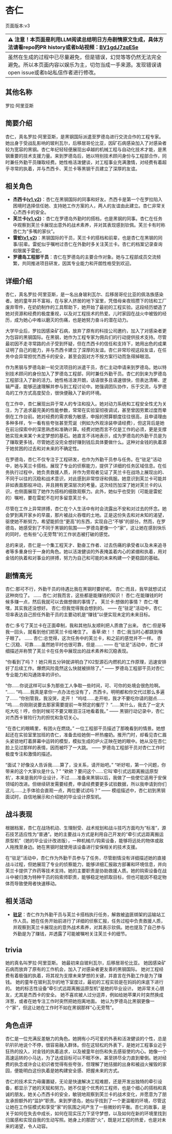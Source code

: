 # 杏仁
页面版本:v3
 

| :warning: 注意！本页面是利用LLM阅读总结明日方舟剧情原文生成，具体方法请看repo的PR history或者b站视频：[BV1gdJ7zqESe](https://www.bilibili.com/video/BV1gdJ7zqESe/)         |
|:----------------------------|
| 虽然在生成的过程中已尽量避免，但是错误，幻觉等等仍然无法完全避免。所以本页面内容以娱乐为主，切勿当成一手来源。发现错误请open issue或者b站私信作者进行修改。|



## 其他名称
罗拉·阿里亚斯
## 简要介绍
杏仁，真名罗拉·阿里亚斯，是黑钢国际派遣至罗德岛进行交流合作的工程专家。她出身于受战乱影响的玻利瓦尔，后移居哥伦比亚，因矿石病感染加入了对感染者较为宽容的黑钢。杏仁年纪轻轻便展现出卓越的机械工程与自动化技术才能，是黑钢重要的技术支援力量。来到罗德岛后，她以特别技术顾问身份与工程部合作，同时兼任外勤干员赚取经费。她性格活泼健谈，对工程事业充满激情，对经费有着超乎寻常的执着，并与杰西卡、芙兰卡等黑钢干员建立了深厚的友谊。
## 相关角色
-   **杰西卡([v1](../chars/char_235_jesica.md),[v2](char_235_jesica.md))**：杏仁在黑钢国际的同事和好友。杰西卡是第一个在罗拉陷入困境时选择信任她、支持她工作方案的人，两人的友谊由此建立。杏仁非常关心杰西卡的安全。
-   **芙兰卡([v1](../chars/char_106_franka.md),[v2](char_106_franka.md))**：杏仁在罗德岛外勤时的搭档，也是黑钢的同事。杏仁在任务中观察到芙兰卡展现出意外的战术素养，并对其表现感到钦佩。芙兰卡有时称杏仁为“多嘴的家伙”。
-   **雷蛇([v1](../chars/char_107_liskam.md),[v2](char_107_liskam.md))**：黑钢国际的干员，芙兰卡的搭档和前辈，也是杏仁在黑钢的同事/前辈。雷蛇似乎嘱咐过杏仁在外勤时多关注芙兰卡。杏仁的档案记录查询权限属于雷蛇。
-   **罗德岛工程部干员**：杏仁在罗德岛的主要合作对象。她与工程部成员交流频繁，共同推进项目研发，因其专业能力和开朗性格受到欢迎。
## 详细介绍
杏仁，真名罗拉·阿里亚斯，是一名出身玻利瓦尔、后移居哥伦比亚的佩洛族感染者。她的童年并不富裕，在与家人挤居的地下室里，凭借母亲夜班攒下的钱和工厂废弃零件，在奶奶制作的工具帮助下，她开始了最初的工程实验。这段经历塑造了她对资源和经费的极度重视，以及对工程技术的热爱。儿时家园在战火中被毁的经历，成为她心中难以磨灭的伤痛，也是她努力奋斗的潜在动力。

大学毕业后，罗拉因感染矿石病，放弃了原有的科技公司邀约，加入了对感染者更为包容的黑钢国际。在黑钢，她作为工程专家为佣兵们的行动提供技术支持。尽管最初因不走寻常路的点子受到怀疑，但在杰西卡的信任和支持下，她用出色的成果证明了自己的能力，并与杰西卡建立了深厚的友谊。杏仁非常珍视这段友谊，在任务中会异常担忧杰西卡的安全，甚至会因对方不按方案行动而急得掉眼泪。

作为黑钢与罗德岛新一轮交流项目的派遣干员，杏仁主动申请来到罗德岛。她以特别技术顾问的身份加入了罗德岛工程部，同时兼任外勤干员。杏仁的到来为罗德岛工程部注入了新的活力。她性格活泼开朗，话语很多且语速很快，但表达清晰、逻辑严谨，能够迅速理解并参与到工程讨论中。她强调团队协作，乐于交流，与罗德岛的工作方式高度契合，很快便融入了新的环境。

在工作中，杏仁展现出异于常人的专注和投入。她对动力系统和工程安全性尤为关注，为了追求最完美的性能参数，常常在实验室彻夜调试，甚至曾因劳累过度而晕倒在工作台前。她对经费的需求极为敏感，申报的预算额度往往很高，且申请理由多种多样，乍一看有些夸张甚至荒诞（例如为外观涂装申请经费），但这背后是她在前沿探索中的深思熟虑和准确计算。经费对她而言不仅是工作的必须，更是支撑她实现未来某个未定梦想的基石。她直言不讳地表示，成为罗德岛的外勤干员是为了赚取更多钱，尽管她还没完全想好赚到钱后具体要做什么。这种对金钱的执着源于她贫困的过去和对未来的不确定性。

在罗德岛，杏仁不仅专注于工程研发，也作为外勤干员参与任务。在“驻足”活动中，她与芙兰卡搭档，展现了专业的侦察能力，提供了详细的任务区域信息。在任务执行过程中，她负责救援人质，并作为旁观者见证了芙兰卡在战场上展现出的、不同于以往的沉稳和战术意识，对此感到非常惊讶和佩服。她意识到芙兰卡可能并非如表面那般冲动，并且拥有更深层次的考量。这次经历加深了她对芙兰卡的认识，也侧面展现了她作为搭档的细致观察力。此外，她似乎也受到（可能是雷蛇的）嘱咐，要在雷蛇不在时多留意芙兰卡。

尽管在工作上异常拼搏，杏仁在个人生活中有时会流露出不安和对过去的怀念。她会梦到离开家乡的早晨，那片被战火吞噬的土地。正是这份失去和对未知的渴望，驱使她不断努力，希望能抓住“更高”的东西，实现自己“不够”的部分。然而，在罗德岛，她感受到了不同于黑钢的氛围——罗德岛更像一个“家”，这让她在感到快乐的同时，也有些“心无旁骛”的工作状态被打破的感觉。

总的来说，杏仁是一个集工程天才、勤奋工作者、过去伤痛的承受者以及未来追寻者等多重身份于一身的角色。她以活泼健谈的外表掩盖着内心的紧绷和执着，用对金钱的执着和对事业的拼搏，努力为自己和可能的未来构建一个更稳固的基础。
## 剧情高光
杏仁:那可不行，外勤干员的待遇比我在黑钢时要好呢。
杏仁:而且，我早就想试试这种岗位了。
......
杏仁:对我而言，这些都是能赚钱的知识！
杏仁:在能赚钱的时候多赚一点，然后我就可以去做想做的事情了。
芙兰卡:想做的事情？
杏仁:嘿嘿，其实我还没想好。
杏仁:但我觉得我会想到的。
—— 在“驻足”活动中，杏仁坦率表达自己担任外勤干员的主要动机是“赚钱”以便实现未定的未来目标。

杏仁:多亏了芙兰卡在正面牵制，我和其他队友顺利把人质救了出来。
杏仁:但是等我一回头，就看到他们把芙兰卡给堵住了。
香草:欸！！
杏仁:我当时心都跳到嗓子眼了。
......
杏仁:总觉得，这次任务中的芙兰卡，和之前的感觉并不一样。
杏仁:沉稳、可靠......虽然她平时也很可靠，但是......
—— 在“驻足”活动中，杏仁详细描述并称赞了芙兰卡在任务中展现出的战术素养和沉稳表现。

“你看到了吗？！她只用五分钟就讲明白了I02型源石内燃机的工作原理，迅速安排好了后续工作。爆燃风险竟然这么快就被排除了。”
—— 罗德岛工程部干员对杏仁专业能力和沟通效率的评价。

“你......你说这样可以多为那些工人争取一些时间，可、可你的处境会很危险啊。
“......
“呜......我真是拿你一点办法也没有了，杰西卡。明明都和你交代过那么多遍了......
“你别管我，我没哭，走开！
“呜哇......走开啦，我才不要吃你请的甜点......
“呜......你刚刚说要去那家需要提前一年预定的餐厅？
“......笑什么，我去了一定大吃大吃！哼，你到时候可不要又眼泪汪汪地看着我。”
—— 黑钢行动记录中，杏仁对杰西卡冒险行为的担忧和急切关心。

“在杏仁的眼睛里，有团火在燃烧。”
一位工程部干员描述了那晚看到的情景。她想起还在实验室里加班的杏仁，准备去给她倒一杯热瘤奶。推开门时，却看见杏仁眉头紧锁地盯着屏幕中运转的模型，模拟生成的炉火正映在她的眼中。她从没在杏仁脸上见过那样的表情，因而被吓了一大跳。
—— 罗德岛工程部干员对杏仁工作时极度专注和激情的描述。

“面试？好像没人告诉我......算了，没关系，请开始吧。”
“听好啦，第一个问题，你带来的这个大家伙是什么？”
“欸欸？要问这个......它叫‘牵引式远距离搬运原型机’，本来是我的毕业设计，不过......准备来黑钢以后，我做了一些使它适用于安保领域的改进。但继续研发需要经费，申请经费要更多试验数据，所以我申请到你们这儿......上手体验会直观一点，两位要试试吗？”
—— 模组描述中，杏仁初到黑钢面试时，自信地展示和介绍她的毕业设计原型机。
## 战斗表现
根据档案，杏仁在战场机动、生理耐受、战术规划和战斗技巧方面均为“标准”，源石技艺适应性为“普通”。她的主要战斗方式是利用自己开发的“牵引式远距离搬运原型机”（她的毕业设计改进版），一种机械爪/钩索设备，能够将远处的物体或敌人拖拽至身边。她在黑钢时就使用该设备进行安保相关的技术支援。

在“驻足”活动中，杏仁作为外勤干员参与了任务，尽管剧情没有详细描述她的直接战斗过程，但她展现了专业的侦察能力，能够详细汇报敌方部署和环境信息，并向芙兰卡提供了炸药等技术支持。她的主要职责是协助救援人质。她的钩索设备在战斗中被归类为特种干员的钩索师职责，能够稳定地抓取目标，但也可能因不稳定物体而导致使用者快速移动。
## 相关活动
-   **[驻足](../stories/story_franka_set_2.md)**：杏仁作为外勤干员与芙兰卡搭档执行任务，解救被盗匪绑架的运输站工作人员。她在任务开始前进行了详细的侦察汇报，任务过程中负责救援人质，并观察到芙兰卡展现出的意外战术素养，对其表示钦佩。她也提及了自己参与外勤是为了赚钱，并透露了可能被嘱咐关注芙兰卡的细节。
## trivia
她的真名叫罗拉·阿里亚斯。
她最初来自玻利瓦尔，后移居哥伦比亚。
她因感染矿石病而放弃了原有的工作机会，加入了对感染者更友善的黑钢国际。
她对工程经费有着极强的执着，将其视为支撑未来梦想的关键，并直言在外勤工作是为了赚钱。
她的童年在玻利瓦尔的地下室度过，最初的工程实验是在妈妈的床底下进行的。
她的标志性设备“牵引式远距离搬运原型机”是她的毕业设计。
她非常关心朋友，尤其是杰西卡的安全。
她不喜欢被人过分逗弄，例如给她苹果片时突然换成洋葱，或者在她专注工作时突然把她抱离地面。
她认为罗德岛比黑钢更像一个“家”，但这让她在工作时不如在黑钢那样“心无旁骛”。
## 角色点评
杏仁是一位充满反差魅力的角色。她拥有小巧可爱的外表和活泼健谈的个性，总是叭叭叭地说个不停，很容易融入群体。但在这轻松的外表下，是她对工程事业近乎狂热的投入，对金钱的执着追求，以及被童年创伤和失去感驱使的内心。她像一个高速运转的小马达，为了达成目标可以不眠不休，甚至拼尽全力直到晕倒。她对经费的执念或许会让初识者觉得有些夸张，但理解了她拮据的出身和被战火摧毁的家园，便能明白这份执着是她构建安全感、把握未来的方式。

杏仁的技术实力毋庸置疑，无论是快速解决工程难题，还是开发出独特的牵引设备，都显示了她的天赋和努力。她不仅是个优秀的工程师，也是个细心的搭档和真诚的朋友。她关心杰西卡的安全，敏锐地观察到芙兰卡的战术变化，并愿意为了朋友承担额外的“监护”职责。来到罗德岛，她似乎找到了一个更温暖的环境，尽管这让她在工作狂模式和享受“家”的氛围之间产生了一些微妙的平衡。杏仁的故事，是关于如何在失去中成长，如何在现实压力下坚守梦想，以及如何在新的环境里找到归属感和实现自我的生动写照。她身上的那团“火”，既是对工程的热爱，也是对未来的渴望，令人动容。